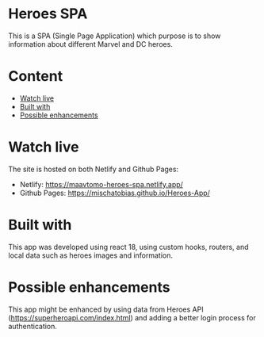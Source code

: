 # Heroes SPA

This is a SPA (Single Page Application) which purpose is to show information about different Marvel and DC heroes.

# Content

- [Watch live](#watch-live)
- [Built with](#built-with)
- [Possible enhancements](#possible-enhancements)

# Watch live

The site is hosted on both Netlify and Github Pages:

- Netlify: https://maavtomo-heroes-spa.netlify.app/
- Github Pages: https://mischatobias.github.io/Heroes-App/

# Built with

This app was developed using react 18, using custom hooks, routers, and local data such as heroes images and information.

# Possible enhancements

This app might be enhanced by using data from Heroes API (https://superheroapi.com/index.html) and adding a better login process for authentication.

